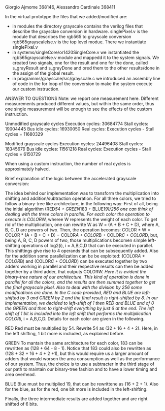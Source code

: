 Giorgio Ajmome 368146, Alessandro Cardinale 368411

In the virtual prototype the files that we added/modified are:
- in modules the directory grayscale contains the verilog files that describe the graysclae conversion in hardware. 
  singlePixel.v is the module that describes the rgb565 to grayscale conversion
  rgb565grayscaleIse.v is the top level modue. There we instantiate singlePixel.v
- in systems/singleCore/or1420SingleCore.v we instantiated the rgb565grayscaleIse.v module and mappedd it to the system signals. We   created two signals, one for the result and one for the done, called s_grayResult and s_grayDone and ored them to the other results/done in the assign of the global result.
- in programms/grayscale/src/grayscale.c we introduced an assembly line of code in the for loop of the conversion to make the system execute our custom instruction.

ANSWER TO QUESTIONS
Note: we report one measurement here. Different measurements produced different values, but within the same order, thus one single measurement will be enough to see the effects of the custom instruction.

Unmodified grayscale cycles
Execution cycles: 30684774
Stall cycles: 19004445
Bus idle cycles: 16930050
Real cycles: Execution cycles - Stall cycles = 11680329

Modified grayscale cycles
Execution cycles: 24496408
Stall cycles: 18345679
Bus idle cycles: 11561218
Real cycles: Execution cycles - Stall cycles = 6150729

When using a custom instruction, the number of real cycles is approximately halved.


Brief explanation of the logic between the accelerated grayscale conversion:

The idea behind our implementation was to transform the multiplication into shifting and addition/subtraction operation.
For all three colors, we tried to follow a binary-tree like architecture, in the following way:
First of all, being the initial algorithm (RED*54 +  GREEN*183 + BLUE*19)/256 one can think of dealing with the three colors in parallel.
For each color the operation to execute is COLOR*W, wheree W represents the weight of each color.
To get rid of the multiplication, one can rewrite W as W = (A + B + C + D), where A, B, C, D are powers of two. Then, the operation becomes: 
COLOR * W = COLOR * (A + B + C + D) = COLOR*A + COLOR*B + COLOR*C + COLOR*D, but, being A, B, C, D powers of two, those multiplications becomen simple left-shifting operations of log2(i), i = A,B,C,D that can be executed in parallel.
This shiftings give rise to 4 operands that can be subsequently added.
Also for the addition some parallelization can be be exploited: 
(COLOR*A + COLOR*B) and (COLOR*C + COLOR*D) can be executed together by two adders working in parallel and their respective results can then be added together by a third adder, that outputs COLOR*W. Here it is evident the binary-tree nature of our architecture.
This kind of operation is done in parallel for all the colors, and the results are then summed together to get the final grayscale pixel.
Also to deal with the division by 256 some modifications are done. In the C code provided, RED and BLUE are left-shifted by 3 and GREEN by 2 and the final result is right-shifted by 8. In our implementation, we decided to left-shift of 1 then RED and BLUE and of 0 the GREEN and then to right-shift everything by just 6 at the end.
The left shift of 1 bit is included into the left shift that performs the multiplication COLOR*i, i = A,B,C,D.
Details for each color are given in the following.

RED
Red must be multiplied by 54. Rewrite 54 as (32 + 16 + 4 + 2).
Here, in the left shifting, 1 bit more is included, as explained before.

GREEN
To mantain the same architecture for each color, 183 can be rewritten as (128 + 64 - 8 - 1).
Notice that 183 could also be rewritten as (128 + 32 + 16 + 4 + 2 +1), but this would require us a larger amount of adders that would worsen the area consumption as well as the performance of our system. Thus, the choice is to use a subtracter in the third stage of our path to maintain our binary-tree fashion and to have a lower timing and area overhead.

BLUE
Blue must be multiplied 19, that can be rewrittene as (16 + 2 + 1).
Also for the blue, as for the red, one bit more is included in the left-shifting.

Finally, the three intermediate results are added together and are right shifted of 6 bits.
